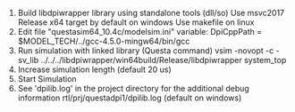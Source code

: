 1. Build libdpiwrapper library using standalone tools (dll/so)
     Use msvc2017 Release x64 target by default on windows
     Use makefile on linux
2. Edit file "questasim64_10.4c/modelsim.ini" variable:
     DpiCppPath = $MODEL_TECH/../gcc-4.5.0-mingw64/bin/gcc
3. Run simulation with linked library (Questa command)
     vsim -novopt -c -sv_lib ../../../libdpiwrapper/win64build/Release/libdpiwrapper system_top
4. Increase simulation length (default 20 us)
5. Start Simulation
6. See 'dpilib.log' in the project directory for the additional debug information
     rtl/prj/questadpi1/dpilib.log (default on windows)
